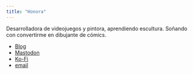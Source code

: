 ```yaml
---
title: "Honora"
---
```


Desarrolladora de videojuegos y pintora, aprendiendo escultura. Soñando con convertirme en dibujante de cómics.

- [Blog](https://honora.neocities.org/)
- [Mastodon](https://mastodon.art/@NiwlCraft/)
- [Ko-Fi](https://ko-fi.com/niwlcraft)
- [email](mailto:NiwlCraft@proton.me)
